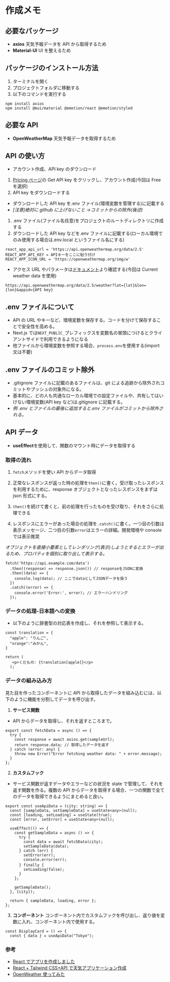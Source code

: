 # 作成メモ

## 必要なパッケージ

- **axios** 天気予報データを API から取得するため
- **Material-UI** UI を整えるため

## パッケージのインストール方法

1. ターミナルを開く
2. プロジェクトフォルダに移動する
3. 以下のコマンドを実行する

```
npm install axios
npm install @mui/material @emotion/react @emotion/styled

```

## 必要な API

- **OpenWeatherMap** 天気予報データを取得するため

## API の使い方

- アカウント作成、API key のダウンロード

1. [Pricing ページ](https://openweathermap.org/price)の Get API key をクリックし、アカウント作成(今回は Free を選択)
2. API key をダウンロードする

- ダウンロードした API key を.env ファイル(環境変数を管理する)に記載する
- _[注意]絶対に github に上げないこと ->コミットからの除外(後述)_

1. .env ファイル(ファイル名任意)をプロジェクトのルートディレクトリに作成する
2. ダウンロードした API key などを.env ファイルに記載する(ローカル環境でのみ使用する場合は.env.local というファイル名にする)

```
react_app_api_url = 'https://api.openweathermap.org/data/2.5'
REACT_APP_API_KEY = APIキーをここに貼り付け
REACT_APP_ICON_URL = 'https://openweathermap.org/img/w'
```

- アクセス URL やパラメータは[ドキュメント](https://openweathermap.org/api)より確認する(今回は Current weather data を使用)

```
https://api.openweathermap.org/data/2.5/weather?lat={lat}&lon={lon}&appid={API key}
```

## .env ファイルについて

- API の URL やキーなど、環境変数を保存する。コードを分けて保存することで安全性を高める。
- Next.js では`NEXT_PUBLIC_`プレフィックスを変数名の冒頭につけるとクライアントサイドで利用できるようになる
- 他ファイルから環境変数を参照する場合、`process.env`を使用する(import 文は不要)

## .env ファイルのコミット除外

- .gitignore ファイルに記載のあるファイルは、git による追跡から除外されコミットやプッシュの対象外になる。
- 基本的に、どの人も共通なローカル環境での設定ファイルや、共有してはいけない環境変数(API key など)は.gitignore に記載する。
- _例 .env とファイルの最後に追加すると.env ファイルがコミットから除外される。_

## API データ

- **useEffect**を使用して、関数のマウント時にデータを取得する

### 取得の流れ

1. `fetch`メソッドを使い API からデータ取得
2. 正常なレスポンスが返った時の処理を`then()`に書く。受け取ったレスポンスを利用するために、response オブジェクトとなったレスポンスをまずは json 形式にする。
3. `then()`を続けて書くと、前の処理を行ったものを受け取り、それをさらに処理できる

4. レスポンスにエラーがあった場合の処理を`.catch()`に書く。一つ目の引数は表示メッセージ、二つ目の引数`error`はエラーの詳細。開発環境や console では表示推奨

_オブジェクトを直接小要素としてレンダリング(表示)しようとするとエラーが出るため、プロパティを個別に取り出して表示する。_

```
fetch('https://api.example.com/data')
  .then((response) => response.json()) // responseをJSONに変換
  .then((data) => {
    console.log(data); // ここでdataとしてJSONデータを扱う
  })
  .catch((error) => {
    console.error('Error:', error); // エラーハンドリング
  });
```

### データの処理-日本語への変換

- 以下のように辞書型の対応表を作成し、それを参照して表示する。

```
const translation = {
  "apple": "りんご",
  "orange":"みかん",
}

return (
   <p>くだもの: {translation[apple]}</p>
  );
```

### データの組み込み方

見た目を作ったコンポーネントに API から取得したデータを組み込むには、以下のように機能を分割してデータを呼び出す。

1. **サービス関数**

- API からデータを取得し、それを返すところまで。

```
export const fetchData = async () => {
  try {
    const response = await axios.get(sampleUrl);
    return response.data; // 取得したデータを返す
  } catch (error: any) {
    throw new Error("Error fetching weather data: " + error.message);
  }
};
```

2. **カスタムフック**

- サービス関数が返すデータやエラーなどの状況を state で管理して、それを返す関数を作る。複数の API からデータを取得する場合、一つの関数で全てのデータを取得できるようにまとめると良い。

```
export const useApiData = (city: string) => {
  const [sampleData, setSampleData] = useState<any>(null);
  const [loading, setLoading] = useState(true);
  const [error, setError] = useState<any>(null);

  useEffect(() => {
    const getSampleData = async () => {
      try {
        const data = await fetchData(city);
        setSampleData(data);
      } catch (err) {
        setError(err);
        console.error(err);
      } finally {　
        setLoading(false);
      }
    };

    getSampleData();
  }, [city]);

  return { sampleData, loading, error };
};
```

3. **コンポーネント**
   コンポーネント内でカスタムフックを呼び出し、返り値を変数に入れ、コンポーネント内で使用する。

```
const DisplayCard = () => {
  const { data } = useApiData("Tokyo");
```

### 参考

- [React でアプリを作成しました](https://qiita.com/kanfutrooper/items/d2e309174931362b1f8a)
- [React + Tailwind CSS+API で天気アプリケーション作成](https://reffect.co.jp/react/react-tailwind)
- [OpenWeather 使ってみた](https://zenn.dev/daifukuninja/articles/5e696cd0a75ba8)
